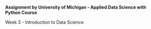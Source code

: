  **Assignment by University of Michigan - Applied Data Science with Python Course**
 
 Week 3 - Introduction to Data Science
